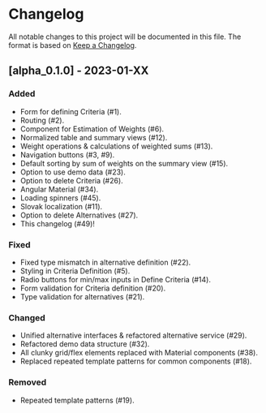 # Changelog

All notable changes to this project will be documented in this file.
The format is based on [Keep a Changelog](https://keepachangelog.com/en/1.0.0/).


## [alpha_0.1.0] - 2023-01-XX

### Added
- Form for defining Criteria (#1).
- Routing (#2).
- Component for Estimation of Weights (#6).
- Normalized table and summary views (#12).
- Weight operations & calculations of weighted sums (#13).
- Navigation buttons (#3, #9).
- Default sorting by sum of weights on the summary view (#15).
- Option to use demo data (#23).
- Option to delete Criteria (#26).
- Angular Material (#34).
- Loading spinners (#45).
- Slovak localization (#11).
- Option to delete Alternatives (#27).
- This changelog (#49)!

### Fixed
- Fixed type mismatch in alternative definition (#22).
- Styling in Criteria Definition (#5).
- Radio buttons for min/max inputs in Define Criteria (#14).
- Form validation for Criteria definition (#20).
- Type validation for alternatives (#21). 

### Changed
- Unified alternative interfaces & refactored alternative service (#29).
- Refactored demo data structure (#32).
- All clunky grid/flex elements replaced with Material components (#38).
- Replaced repeated template patterns for common components (#18).

### Removed
- Repeated template patterns (#19).